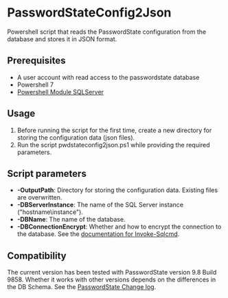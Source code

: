 # PasswordStateConfig2Json
Powershell script that reads the PasswordState configuration from the database and stores it in JSON format.

## Prerequisites
- A user account with read access to the passwordstate database
- Powershell 7
- [Powershell Module SQLServer](https://www.powershellgallery.com/packages/SqlServer)

## Usage
1. Before running the script for the first time, create a new directory for storing the configuration data (json files).
2. Run the script pwdstateconfig2json.ps1 while providing the required parameters.

## Script parameters
- __-OutputPath__: Directory for storing the configuration data. Existing files are overwritten.
- __-DBServerInstance__: The name of the SQL Server instance ("hostname\instance").
- __-DBName__: The name of the database.
- __-DBConnectionEncrypt__: Whether and how to encrypt the connection to the database. See the [documentation for Invoke-Sqlcmd](https://learn.microsoft.com/en-us/powershell/module/sqlserver/invoke-sqlcmd?view=sqlserver-ps#-encrypt). 

## Compatibility
The current version has been tested with PasswordState version 9.8 Build 9858. Whether it works with other versions depends on the differences in the DB Schema. See the [PasswordState Change log](https://www.clickstudios.com.au/passwordstate-changelog.aspx).
